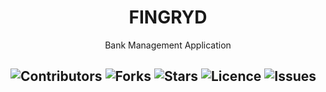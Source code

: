 <h1 align="center">FINGRYD</h1>

<p align="center">
  Bank Management Application
</p>


![Contributors](https://img.shields.io/github/contributors/Isreal-ogbu/fingryd?style=plastic)
![Forks](https://img.shields.io/github/forks/Isreal-ogbu/fingryd)
![Stars](https://img.shields.io/github/stars/Isreal-ogbu/fingryd)
![Licence](https://img.shields.io/github/license/Isreal-ogbu/fingryd)
![Issues](https://img.shields.io/github/issues/Isreal-ogbu/fingryd)
---
